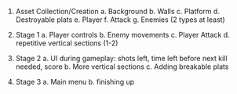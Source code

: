 1. Asset Collection/Creation
  a. Background
  b. Walls
  c. Platform
  d. Destroyable plats
  e. Player
  f. Attack
  g. Enemies (2 types at least)
  
2. Stage 1
  a. Player controls
  b. Enemy movements
  c. Player Attack
  d. repetitive vertical sections (1-2)
  
3. Stage 2
  a. UI during gameplay: shots left, time left before next kill needed, score
  b. More vertical sections 
  c. Adding breakable plats

4. Stage 3
  a. Main menu
  b. finishing up
